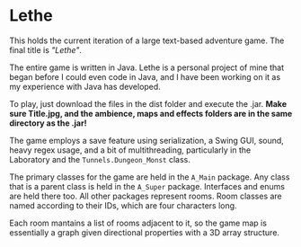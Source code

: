 # Lethe
This holds the current iteration of a large text-based adventure game.
The final title is <i>"Lethe"</i>.

The entire game is written in Java. Lethe is a personal project of mine
that began before I could even code in Java, and I have been working on
it as my experience with Java has developed. 

To play, just download the files in the dist folder and execute the .jar. 
<b>Make sure Title.jpg, and the ambience, maps and effects folders
are in the same directory as the .jar!</b>

The game employs a save feature using serialization, a Swing GUI, sound,
heavy regex usage, and a bit of multithreading, particularly in the Laboratory
and the <code>Tunnels.Dungeon_Monst</code> class.

The primary classes for the game are held in the <code>A_Main</code> package. Any class that
is a parent class is held in the <code>A_Super</code> package. Interfaces and enums are held
there too. All other packages represent rooms. Room classes are named according to 
their IDs, which are four characters long.

Each room mantains a list of rooms adjacent to it, so the game map is essentially a
graph given directional properties with a 3D array structure.

